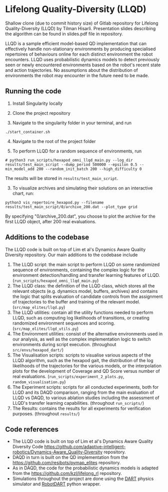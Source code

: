 # Lifelong Quality-Diversity (LLQD)
Shallow clone (due to commit history size) of Gitlab repository for Lifelong Quality-Diversity (LLQD) by Tilman Hisarli. Presentation slides describing the algorithm can be found in slides.pdf file in repository.

LLQD is a sample efficient model-based QD implementation that can effectively handle non-stationary environments by producing specialised repertoires of behaviours online for each distinct environment the robot encounters. LLQD uses probabilistic dynamics models to detect previously seen or newly encountered environments based on the robot's recent state and action trajectories. No assumptions about the distribution of environments the robot may encounter in the future need to be made.

## Running the code
1. Install Singularity locally

2. Clone the project repository

3. Navigate to the singularity folder in your terminal, and run 
```
./start_container.sh
```

4. Navigate to the root of the project folder

5. To perform LLQD for a random sequence of environments, run 
```
# python3 run_scripts/hexapod_omni_llqd_main.py --log_dir results/test_main_script --dump_period 500000 --epsilon 0.5 --min_model_add 200 --random_init_batch 200 --high_difficulty 0
```
The results will be stored in `results/test_main_script`.

3. To visualize archives and simulating their solutions on an interactive chart, run:
```
python3 vis_repertoire_hexapod.py --filename results/test_main_script/0/archive_200.dat --plot_type grid

```
By specifying "0/archive_200.dat", you choose to plot the archive for the first LLQD object, after 200 real evaluations.


## Additions to the codebase

The LLQD code is built on top of Lim et al's Dynamics Aware Quality Diversity repository. Our main additions to the codebase include

1. The LLQD script: the main script to perform LLQD on some randomized sequence of environments, containing the complex logic for the environment detection/handling and transfer learning features of LLQD. (`run_scripts/hexapod_omni_llqd_main.py`)
2. The LLQD class: the definition of the LLQD class, which stores all the relevant objects (e.g. dynamics model, buffers, archives) and contains the logic that splits evaluation of candidate controls from the assignment of trajectories to the buffer and training of the relevant model. (`src/map_elites/llqd.py`)
3. The LLQD utilities: contain all the utility functions needed to perform LLQD, such as computing log likelihoods of transitions, or creating randomized environment sequences and scoring. (`src/map_elites/llqd_utils.py`)
4. The Environment utilities: consist of the alternative environments used in our analysis, as well as the complex implementation logic to switch environments during script execution. (throughout `src/envs/hexapod_dart/`)
5. The Visualisation scripts: scripts to visualise various aspects of the LLQD algorithm, such as the hexapod gait, the distribution of the log likelihoods of the trajectories for the various models, or the interpolation plots for the development of Coverage and QD Score versus number of real evaluations. (`run_scripts/experiment_2_plots.py`, `random_visualisation.py`)
6. The Experiment scripts: scripts for all conducted experiments, both for LLQD and its DAQD comparison, ranging from the main evaluation of LLQD vs DAQD, to various ablation studies including the assessment of LLQD's transfer learning capabilities. (throughout `run_scripts/`)
7. The Results: contains the results for all experiments for verification purposes. (throughout `results/`)


## Code references
- The LLQD code is built on top of Lim et al's Dynamics Aware Quality Diversity Code <https://github.com/adaptive-intelligent-robotics/Dynamics-Aware_Quality-Diversity> repository.
- DAQD in turn is built on the QD implementation from the <https://github.com/resibots/pymap_elites> repository.
- As in DAQD, the code for the probabilistic dynamics models is adapted from the <https://github.com/kzl/lifelong_rl> repository.
- Simulations throughout the project are done using the [DART](https://dartsim.github.io) physics simulator and [RobotDART](https://github.com/resibots/robot_dart) python wrapper.

